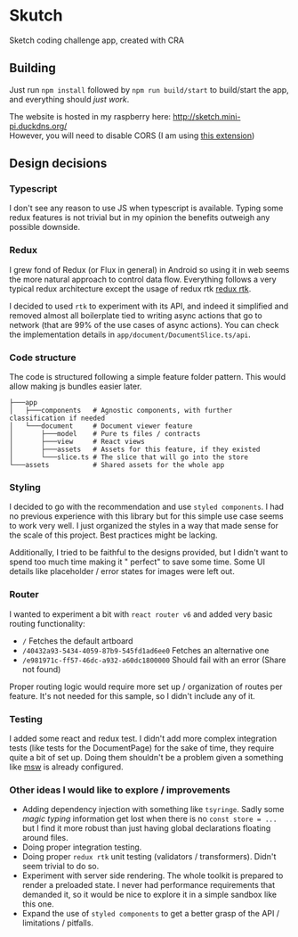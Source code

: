 # Skutch

Sketch coding challenge app, created with CRA

## Building

Just run `npm install` followed by `npm run build/start` to build/start the app, and everything should _just work_.

The website is hosted in my raspberry here: http://sketch.mini-pi.duckdns.org/  
However, you will need to disable CORS (I am using [this extension](https://chrome.google.com/webstore/detail/moesif-origin-cors-change/digfbfaphojjndkpccljibejjbppifbc)) 

## Design decisions

### Typescript

I don't see any reason to use JS when typescript is available. Typing some redux features is not trivial but in my
opinion the benefits outweigh any possible downside.

### Redux

I grew fond of Redux (or Flux in general) in Android so using it in web seems the more natural approach to control data
flow. Everything follows a very typical redux architecture except the usage of redux rtk
[redux rtk](https://redux-toolkit.js.org/rtk-query/overview).

I decided to used `rtk` to experiment with its API, and indeed it simplified and removed almost all boilerplate tied to
writing async actions that go to network (that are 99% of the use cases of async actions). You can check the
implementation details in `app/document/DocumentSlice.ts/api`.

### Code structure

The code is structured following a simple feature folder pattern. This would allow making js bundles easier later.

```
├───app 
│   ├───components   # Agnostic components, with further classification if needed
│   └───document     # Document viewer feature
│       ├───model    # Pure ts files / contracts
│       ├───view     # React views
│       ├───assets   # Assets for this feature, if they existed
│       └───slice.ts # The slice that will go into the store
└───assets           # Shared assets for the whole app
```

### Styling

I decided to go with the recommendation and use `styled components`. I had no previous experience with this library but
for this simple use case seems to work very well. I just organized the styles in a way that made sense for the scale of
this project. Best practices might be lacking.

Additionally, I tried to be faithful to the designs provided, but I didn't want to spend too much time making it "
perfect" to save some time. Some UI details like placeholder / error states for images were left out.

### Router

I wanted to experiment a bit with `react router v6` and added very basic routing functionality:

* `/` Fetches the default artboard
* `/40432a93-5434-4059-87b9-545fd1ad6ee0` Fetches an alternative one
* `/e981971c-ff57-46dc-a932-a60dc1800000` Should fail with an error (Share not found)

Proper routing logic would require more set up / organization of routes per feature. It's not needed for this sample, so
I didn't include any of it.

### Testing

I added some react and redux test. I didn't add more complex integration tests (like tests for the DocumentPage) for the
sake of time, they require quite a bit of set up. Doing them shouldn't be a problem given a something
like [msw](https://mswjs.io/) is already configured.

### Other ideas I would like to explore / improvements

* Adding dependency injection with something like `tsyringe`. Sadly some _magic typing_ information get lost when there
  is no `const store = ...` but I find it more robust than just having global declarations floating around files.
* Doing proper integration testing.
* Doing proper `redux rtk` unit testing (validators / transformers). Didn't seem trivial to do so.
* Experiment with server side rendering. The whole toolkit is prepared to render a preloaded state. I never had
  performance requirements that demanded it, so it would be nice to explore it in a simple sandbox like this one.
* Expand the use of `styled components` to get a better grasp of the API / limitations / pitfalls.
